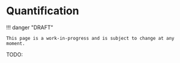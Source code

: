 # Quantification

!!! danger "DRAFT"

    This page is a work-in-progress and is subject to change at any moment.

TODO:

<!-- LINKS -->
